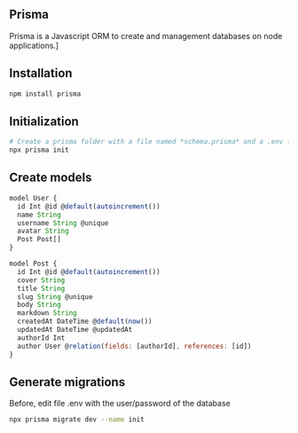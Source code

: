## Prisma
Prisma is a Javascript ORM to create and management databases on node applications.]

## Installation
```bash
npm install prisma
```
## Initialization
```bash
# Create a prisma folder with a file named *schema.prisma* and a .env file
npx prisma init
```
## Create models

```javascript
model User {
  id Int @id @default(autoincrement())
  name String
  username String @unique
  avatar String
  Post Post[]
}

model Post {
  id Int @id @default(autoincrement())
  cover String
  title String
  slug String @unique
  body String
  markdown String
  createdAt DateTime @default(now())
  updatedAt DateTime @updatedAt
  authorId Int
  author User @relation(fields: [authorId], references: [id])
}
```

## Generate migrations
Before, edit file .env with the user/password of the database
```bash
npx prisma migrate dev --name init
```
